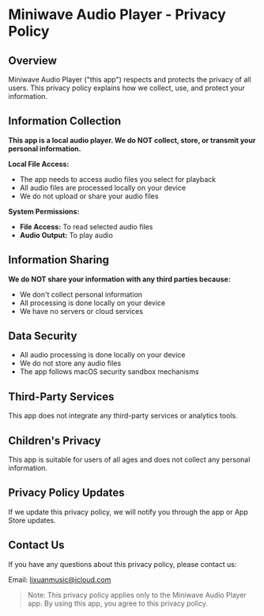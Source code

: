 # Miniwave Audio Player - Privacy Policy

## Overview

Miniwave Audio Player ("this app") respects and protects the privacy of all users. This privacy policy explains how we collect, use, and protect your information.

## Information Collection

**This app is a local audio player. We do NOT collect, store, or transmit your personal information.**

**Local File Access:**

- The app needs to access audio files you select for playback
- All audio files are processed locally on your device
- We do not upload or share your audio files

**System Permissions:**

- **File Access:** To read selected audio files
- **Audio Output:** To play audio

## Information Sharing

**We do NOT share your information with any third parties because:**

- We don't collect personal information
- All processing is done locally on your device
- We have no servers or cloud services

## Data Security

- All audio processing is done locally on your device
- We do not store any audio files
- The app follows macOS security sandbox mechanisms

## Third-Party Services

This app does not integrate any third-party services or analytics tools.

## Children's Privacy

This app is suitable for users of all ages and does not collect any personal information.

## Privacy Policy Updates

If we update this privacy policy, we will notify you through the app or App Store updates.

## Contact Us

If you have any questions about this privacy policy, please contact us:

Email: [lixuanmusic@icloud.com](mailto:lixuanmusic@icloud.com)

> Note: This privacy policy applies only to the Miniwave Audio Player app. By using this app, you agree to this privacy policy.
